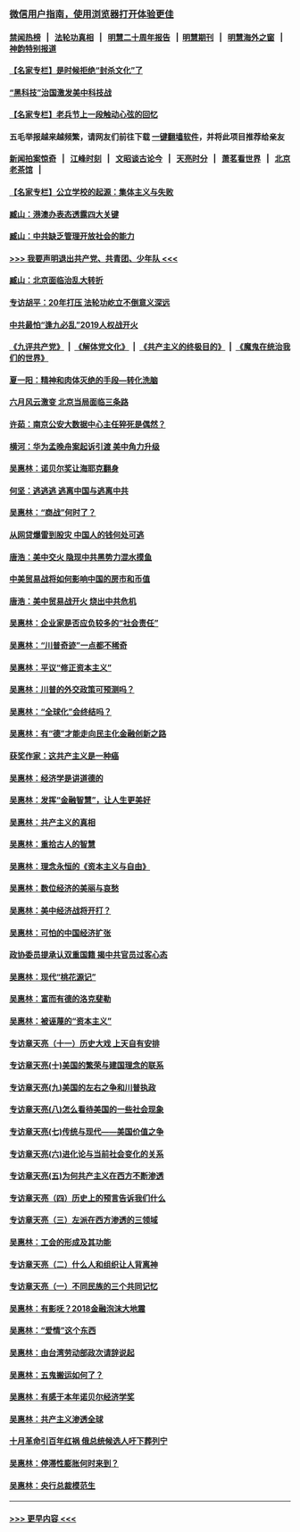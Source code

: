 ### [微信用户指南，使用浏览器打开体验更佳](https://github.com/gfw-breaker/banned-news1/blob/master/indexes/wechat-guide.md?t=0)
#### [禁闻热榜](热点新闻.md?t=0)  &nbsp;&nbsp;|&nbsp;&nbsp; [法轮功真相](https://github.com/gfw-breaker/truth/blob/master/README.md?t=0) &nbsp;&nbsp;|&nbsp;&nbsp; [明慧二十周年报告](https://github.com/gfw-breaker/mh-reports/blob/master/README.md?t=0) &nbsp;&nbsp;|&nbsp;&nbsp;[明慧期刊](https://github.com/gfw-breaker/mh-qikan) &nbsp;&nbsp;|&nbsp;&nbsp; [明慧海外之窗](https://github.com/gfw-breaker/mh-news/blob/master/README.md?t=0) &nbsp;&nbsp;|&nbsp;&nbsp; [神韵特别报道](https://github.com/gfw-breaker/mh-news/blob/master/shenyun.md?t=0)
#### [【名家专栏】是时候拒绝“封杀文化”了](../pages/nsc423/n11814093.md?t=02152133) 
#### [“黑科技”治国激发美中科技战](../pages/nsc423/n11638056.md?t=02152133) 
#### [【名家专栏】老兵节上一段触动心弦的回忆](../pages/nsc423/n11646016.md?t=02152133) 
#### 五毛举报越来越频繁，请网友们前往下载 [一键翻墙软件](https://github.com/gfw-breaker/ssr-accounts)，并将此项目推荐给亲友
#### [新闻拍案惊奇](https://github.com/gfw-breaker/banned-news1/blob/master/pages/link4.md) &nbsp;&nbsp;|&nbsp;&nbsp; [江峰时刻](https://github.com/gfw-breaker/banned-news1/blob/master/pages/link4.md) &nbsp;&nbsp;|&nbsp;&nbsp; [文昭谈古论今](https://github.com/gfw-breaker/banned-news1/blob/master/pages/link4.md) &nbsp;&nbsp;|&nbsp;&nbsp; [天亮时分](https://github.com/gfw-breaker/banned-news1/blob/master/pages/link4.md) &nbsp;&nbsp;|&nbsp;&nbsp; [萧茗看世界](https://github.com/gfw-breaker/banned-news1/blob/master/pages/link4.md) &nbsp;&nbsp;|&nbsp;&nbsp; [北京老茶馆](https://github.com/gfw-breaker/banned-news1/blob/master/pages/link4.md) &nbsp;&nbsp;|&nbsp;&nbsp; 
#### [【名家专栏】公立学校的起源：集体主义与失败](../pages/nsc423/n11601833.md?t=02152133) 
#### [臧山：港澳办表态透露四大关键](../pages/nsc423/n11421628.md?t=02152133) 
#### [臧山：中共缺乏管理开放社会的能力](../pages/nsc423/n11407457.md?t=02152133) 
#### [>>> 我要声明退出共产党、共青团、少年队 <<<](https://github.com/begood0513/goodnews/blob/master/quit/letter.md) 
#### [臧山：北京面临治乱大转折](../pages/nsc423/n11406895.md?t=02152133) 
#### [专访胡平：20年打压 法轮功屹立不倒意义深远](../pages/nsc423/n11398800.md?t=02152133) 
#### [中共最怕“逢九必乱”2019人权战开火](../pages/nsc423/n11385248.md?t=02152133) 
#### [《九评共产党》](https://github.com/begood0513/9ping.md/blob/master/README.md) &nbsp;|&nbsp; [《解体党文化》](../../../../jtdwh.md/blob/master/README.md)  &nbsp;|&nbsp; [《共产主义的终极目的》](../../../../gczydzjmd.md/blob/master/README.md) &nbsp;|&nbsp; [《魔鬼在统治我们的世界》](../../../../mgztzwmdsj.md/blob/master/README.md) 
#### [夏一阳：精神和肉体灭绝的手段—转化洗脑](../pages/nsc423/n11368250.md?t=02152133) 
#### [六月风云激变 北京当局面临三条路](../pages/nsc423/n11313668.md?t=02152133) 
#### [许茹：南京公安大数据中心主任猝死是偶然？](../pages/nsc423/n11064744.md?t=02152133) 
#### [横河：华为孟晚舟案起诉引渡 美中角力升级](../pages/nsc423/n11027230.md?t=02152133) 
#### [吴惠林：诺贝尔奖让海耶克翻身](../pages/nsc423/n10890049.md?t=02152133) 
#### [何坚：逃逃逃 逃离中国与逃离中共](../pages/nsc423/n10592891.md?t=02152133) 
#### [吴惠林：“商战”何时了？](../pages/nsc423/n10573558.md?t=02152133) 
#### [从网贷爆雷到股灾 中国人的钱何处可逃](../pages/nsc423/n10572800.md?t=02152133) 
#### [唐浩：美中交火 隐现中共黑势力混水摸鱼](../pages/nsc423/n10544040.md?t=02152133) 
#### [中美贸易战将如何影响中国的房市和币值](../pages/nsc423/n10543697.md?t=02152133) 
#### [唐浩：美中贸易战开火 烧出中共危机](../pages/nsc423/n10540126.md?t=02152133) 
#### [吴惠林：企业家是否应负较多的“社会责任”](../pages/nsc423/n10535022.md?t=02152133) 
#### [吴惠林：“川普奇迹”一点都不稀奇](../pages/nsc423/n10512808.md?t=02152133) 
#### [吴惠林：平议“修正资本主义”](../pages/nsc423/n10495724.md?t=02152133) 
#### [吴惠林：川普的外交政策可预测吗？](../pages/nsc423/n10462387.md?t=02152133) 
#### [吴惠林：“全球化”会终结吗？](../pages/nsc423/n10452838.md?t=02152133) 
#### [吴惠林：有“德”才能走向民主化金融创新之路](../pages/nsc423/n10432292.md?t=02152133) 
#### [获奖作家：这共产主义是一种癌](../pages/nsc423/n10431541.md?t=02152133) 
#### [吴惠林：经济学是讲道德的](../pages/nsc423/n10398014.md?t=02152133) 
#### [吴惠林：发挥“金融智慧”，让人生更美好](../pages/nsc423/n10375019.md?t=02152133) 
#### [吴惠林：共产主义的真相](../pages/nsc423/n10351394.md?t=02152133) 
#### [吴惠林：重拾古人的智慧](../pages/nsc423/n10337691.md?t=02152133) 
#### [吴惠林：理念永恒的《资本主义与自由》](../pages/nsc423/n10316274.md?t=02152133) 
#### [吴惠林：数位经济的美丽与哀愁](../pages/nsc423/n10292946.md?t=02152133) 
#### [吴惠林：美中经济战将开打？](../pages/nsc423/n10258825.md?t=02152133) 
#### [吴惠林：可怕的中国经济扩张](../pages/nsc423/n10219147.md?t=02152133) 
#### [政协委员提承认双重国籍 揭中共官员过客心态](../pages/nsc423/n10208809.md?t=02152133) 
#### [吴惠林：现代“桃花源记”](../pages/nsc423/n10185234.md?t=02152133) 
#### [吴惠林：富而有德的洛克斐勒](../pages/nsc423/n10142264.md?t=02152133) 
#### [吴惠林：被诬蔑的“资本主义”](../pages/nsc423/n10124816.md?t=02152133) 
#### [专访章天亮（十一）历史大戏 上天自有安排](../pages/nsc423/n10094905.md?t=02152133) 
#### [专访章天亮(十)美国的繁荣与建国理念的联系](../pages/nsc423/n10094899.md?t=02152133) 
#### [专访章天亮(九)美国的左右之争和川普执政](../pages/nsc423/n10094889.md?t=02152133) 
#### [专访章天亮(八)怎么看待美国的一些社会现象](../pages/nsc423/n10094857.md?t=02152133) 
#### [专访章天亮(七)传统与现代——美国价值之争](../pages/nsc423/n10093140.md?t=02152133) 
#### [专访章天亮(六)进化论与当前社会变化的关系](../pages/nsc423/n10092036.md?t=02152133) 
#### [专访章天亮(五)为何共产主义在西方不断渗透](../pages/nsc423/n10083620.md?t=02152133) 
#### [专访章天亮（四）历史上的预言告诉我们什么](../pages/nsc423/n10083606.md?t=02152133) 
#### [专访章天亮（三）左派在西方渗透的三领域](../pages/nsc423/n10081115.md?t=02152133) 
#### [吴惠林：工会的形成及其功能](../pages/nsc423/n10080633.md?t=02152133) 
#### [专访章天亮（二）什么人和组织让人背离神](../pages/nsc423/n10076637.md?t=02152133) 
#### [专访章天亮（一）不同民族的三个共同记忆](../pages/nsc423/n10074188.md?t=02152133) 
#### [吴惠林：有影呒？2018金融泡沫大地震](../pages/nsc423/n10040534.md?t=02152133) 
#### [吴惠林：“爱情”这个东西](../pages/nsc423/n10019423.md?t=02152133) 
#### [吴惠林：由台湾劳动部政次请辞说起](../pages/nsc423/n9979679.md?t=02152133) 
#### [吴惠林：五鬼搬运如何了？](../pages/nsc423/n9925338.md?t=02152133) 
#### [吴惠林：有感于本年诺贝尔经济学奖](../pages/nsc423/n9871883.md?t=02152133) 
#### [吴惠林：共产主义渗透全球](../pages/nsc423/n9812748.md?t=02152133) 
#### [十月革命引百年红祸 俄总统候选人吁下葬列宁](../pages/nsc423/n9810182.md?t=02152133) 
#### [吴惠林：停滞性膨胀何时来到？](../pages/nsc423/n9764136.md?t=02152133) 
#### [吴惠林：央行总裁模范生](../pages/nsc423/n9728134.md?t=02152133) 

----
#### [ >>> 更早内容 <<< ](../indexes/nsc423-earlier.md)
